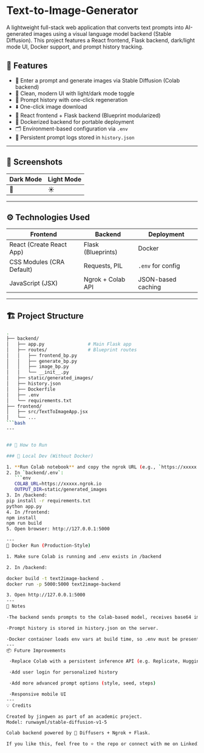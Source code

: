 # Text-to-Image-Generator
A lightweight full-stack web application that converts text prompts into AI-generated images using a visual language model backend (Stable Diffusion).   This project features a React frontend, Flask backend, dark/light mode UI, Docker support, and prompt history tracking.


## 🌟 Features

- 🧠 Enter a prompt and generate images via Stable Diffusion (Colab backend)
- 🎨 Clean, modern UI with light/dark mode toggle
- 📜 Prompt history with one-click regeneration
- ⬇️ One-click image download
- 🧊 React frontend + Flask backend (Blueprint modularized)
- 🐳 Dockerized backend for portable deployment
- 🗂️ Environment-based configuration via `.env`
- 📝 Persistent prompt logs stored in `history.json`

---

## 📸 Screenshots

| Dark Mode | Light Mode |
|-----------|------------|
| 🌙 | ☀|

---

## ⚙️ Technologies Used

| Frontend                    | Backend            | Deployment |
|----------------------------|--------------------|------------|
| React (Create React App)   | Flask (Blueprints) | Docker     |
| CSS Modules (CRA Default)  | Requests, PIL      | `.env` for config |
| JavaScript (JSX)           | Ngrok + Colab API  | JSON-based caching |

---

## 🏗️ Project Structure

```bash
.
├── backend/
│   ├── app.py                # Main Flask app
│   ├── routes/               # Blueprint routes
│   │   ├── frontend_bp.py
│   │   ├── generate_bp.py
│   │   ├── image_bp.py
│   │   └── __init__.py
│   ├── static/generated_images/
│   ├── history.json
│   ├── Dockerfile
│   ├── .env
│   └── requirements.txt
├── frontend/
│   ├── src/TextToImageApp.jsx
│   └── ...
```bash
---


## 🚀 How to Run

### 🧪 Local Dev (Without Docker)

1. **Run Colab notebook** and copy the ngrok URL (e.g., `https://xxxxx.ngrok.io`)
2. In `backend/.env`:
   ```env
   COLAB_URL=https://xxxxx.ngrok.io
   OUTPUT_DIR=static/generated_images
3. In /backend:
pip install -r requirements.txt
python app.py
4. In /frontend:
npm install
npm run build
5. Open browser: http://127.0.0.1:5000

---
🐳 Docker Run (Production-Style)

1. Make sure Colab is running and .env exists in /backend

2. In /backend:

docker build -t text2image-backend .
docker run -p 5000:5000 text2image-backend

3. Open http://127.0.0.1:5000
---
🧠 Notes

·The backend sends prompts to the Colab-based model, receives base64 image, and serves it via Flask.

·Prompt history is stored in history.json on the server.

·Docker container loads env vars at build time, so .env must be present when running docker build.
---
📦 Future Improvements

 ·Replace Colab with a persistent inference API (e.g. Replicate, Hugging Face Inference API)

 ·Add user login for personalized history

 ·Add more advanced prompt options (style, seed, steps)

 ·Responsive mobile UI
---
💡 Credits

Created by jingwen as part of an academic project.
Model: runwayml/stable-diffusion-v1-5

Colab backend powered by 🤗 Diffusers + Ngrok + Flask.

If you like this, feel free to ⭐️ the repo or connect with me on LinkedIn
